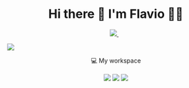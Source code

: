 <h1 align='center'>
  Hi there 👋 I'm Flavio 👨‍💻
</h1>

<p align='center'>
  <a href="https://www.linkedin.com/in/flavioapereira/">
    <img src="https://img.shields.io/badge/linkedin-%230077B5.svg?&style=for-the-badge&logo=linkedin&logoColor=white" />
  </a>&nbsp;&nbsp;

</p> 




[![](https://img.shields.io/badge/Yahoo-flavioapereira%40yahoo.com.br-blue)](mailto:flavioapereira@yahoo.com.br)




<p align='center'>
  💻 My workspace<br/><br/>
  <img src="https://img.shields.io/badge/windows-%230078D6.svg?&style=for-the-badge&logo=windows&logoColor=white" />
  <img src="https://img.shields.io/badge/intel-core%20i5%2010th-%230071C5.svg?&style=for-the-badge&logo=intel&logoColor=white" />
  <img src="https://img.shields.io/badge/RAM-4GB-%230071C5.svg?&style=for-the-badge&logoColor=white" />
 
</p>
  











<!--
**flavioalessandropereira/flavioalessandropereira** is a ✨ _special_ ✨ repository because its `README.md` (this file) appears on your GitHub profile.

Here are some ideas to get you started:

- 🔭 I’m currently working on ...
- 🌱 I’m currently learning ...
- 👯 I’m looking to collaborate on ...
- 🤔 I’m looking for help with ...
- 💬 Ask me about ...
- 📫 How to reach me: ...
- 😄 Pronouns: ...
- ⚡ Fun fact: ...
-->
<!--stackedit_data:
eyJoaXN0b3J5IjpbMjAxMTQyMDY4MCwtMTAxNzIzMjE4NCwtMj
E0MDg4NDE1LC04MDA0MTIyODUsLTk4MjYyMTA3OCwxMjUwMjg5
NzUxLDE2NzMxOTQwMjUsLTE0NjU2NTk0NiwzNTc2NzgwMzAsMT
c4NjAxMDcxMiw0Njg2NTg4MSw0Njg2NTg4MSwtMTk0NDI3NTc2
LDE5NjgxNTI2NTUsLTcwODIxMjIwLDExOTQ3ODA2NzEsLTE1Nj
ExOTA1NzcsLTE2MzYyNzM3NTEsLTExNzIxMjU1MDUsLTQzNzkx
NjU4NV19
-->